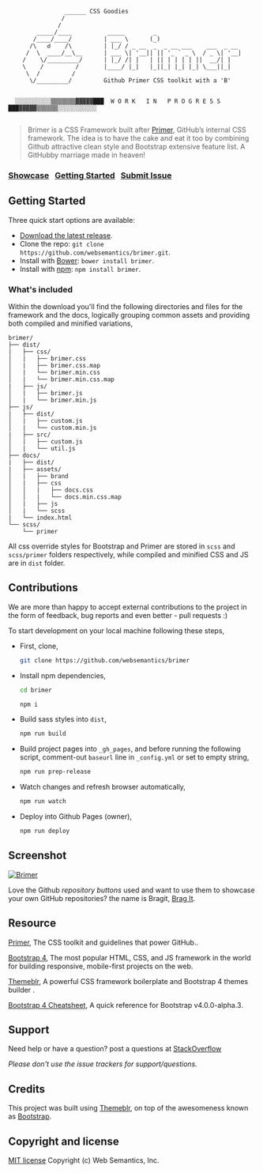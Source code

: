 ```
                ______ CSS Goodies
               /
              /
        _____/____          _____        _
       /____/____/         | ___ \      (_)    
      /\   ☌    /\         | |_/ / _ __  _  _ __ ___    ___  _ __
     /  \  ____/__\__      | ___ \| '__|| || '_ ` _ \  / _ \| '__|    
    /    \/_________/      | |_/ /| |   | || | | | | ||  __/| |   
    \    /         /       |____/ |_|   |_||_| |_| |_| \___||_|   
     \  /         /      
      \/_________/         Github Primer CSS toolkit with a 'B'
      
      
  ░░░░░░░░░░▒▒▒▒▒▒▒▓▓▓▓▓███  W O R K   I N   P R O G R E S S  ███▓▓▓▓▓▒▒▒▒▒▒░░░░░░░░░░░


```

> Brimer is a CSS Framework built after [Primer](http://primercss.io/), GitHub’s internal CSS framework. The idea is to have the cake and eat it too by combining Github attractive clean style and Bootstrap extensive feature list. A GitHubby marriage made in heaven!

### [Showcase](http://websemantics.github.io/brimer)&nbsp;&nbsp;&nbsp;[Getting Started](#getting-started)&nbsp;&nbsp;&nbsp;[Submit Issue](https://github.com/websemantics/brimer/issues)


## Getting Started

Three quick start options are available:

- [Download the latest release](https://github.com/websemantics/brimer/archive/1.0.0.zip).
- Clone the repo: `git clone https://github.com/websemantics/brimer.git`.
- Install with [Bower](http://bower.io): `bower install brimer`.
- Install with [npm](https://www.npmjs.com/): `npm install brimer`.


### What's included

Within the download you'll find the following directories and files for the framework and the docs, logically grouping common assets and providing both compiled and minified variations,

```
brimer/
├── dist/
|   ├── css/
│   |   ├── brimer.css
│   |   ├── brimer.css.map
│   |   └── brimer.min.css
│   |   └── brimer.min.css.map
|   ├── js/
│   |   ├── brimer.js
│   |   └── brimer.min.js
├── js/
|   ├── dist/
│   |   ├── custom.js
│   |   └── custom.min.js
|   ├── src/
│   |   ├── custom.js
│   |   └── util.js
├── docs/
|   ├── dist/
|   ├── assets/
│   |   ├── brand
│   |   ├── css
│   │   |   ├── docs.css
│   │   |   └── docs.min.css.map
│   |   ├── js
│   |   └── scss
|   └── index.html
└── scss/
    └── primer

```

All css override styles for Bootstrap and Primer are stored in `scss` and `scss/primer` folders respectively, while compiled and minified CSS and JS are in `dist` folder.


## Contributions

We are more than happy to accept external contributions to the project in the form of feedback, bug reports and even better - pull requests :)

To start development on your local machine following these steps,

- First, clone,

  ```bash
  git clone https://github.com/websemantics/brimer
  ```

- Install npm dependencies,

  ```bash
  cd brimer

  npm i
  ```

- Build sass styles into `dist`,

  ```bash
  npm run build
  ```

- Build project pages into `_gh_pages`, and before running the following script, comment-out `baseurl` line in
`_config.yml` or set to empty string,

  ```bash
  npm run prep-release
  ```

- Watch changes and refresh browser automatically,

  ```bash
  npm run watch
  ```

- Deploy into Github Pages (owner),

  ```bash
  npm run deploy
  ```


## Screenshot

[![Brimer](https://raw.githubusercontent.com/websemantics/themeblr/master/docs/assets/img/brimer.png)](https://websemantics.github.io/brimer/)

Love the Github *repository buttons* used and want to use them to showcase your own GitHub repositories? the name is Bragit, [Brag It](http://websemantics.github.io/bragit/).


## Resource

[Primer](http://primercss.io/), The CSS toolkit and guidelines that power GitHub..

[Bootstrap 4](http://v4-alpha.getbootstrap.com/), The most popular HTML, CSS, and JS framework in the world for building responsive, mobile-first projects on the web.

[Themeblr](https://websemantics.github.io/themeblr/), A powerful CSS framework boilerplate and Bootstrap 4 themes builder .

[Bootstrap 4 Cheatsheet](https://hackerthemes.com/bootstrap-cheatsheet/), A quick reference for Bootstrap v4.0.0-alpha.3.


## Support

Need help or have a question? post a questions at [StackOverflow](https://stackoverflow.com/questions/tagged/brimer)

*Please don't use the issue trackers for support/questions.*


## Credits

This project was built using [Themeblr](https://websemantics.github.io/themeblr/), on top of the awesomeness known as [Bootstrap](https://github.com/twbs/bootstrap/).


## Copyright and license

[MIT license](http://opensource.org/licenses/mit-license.php)
Copyright (c) Web Semantics, Inc.
